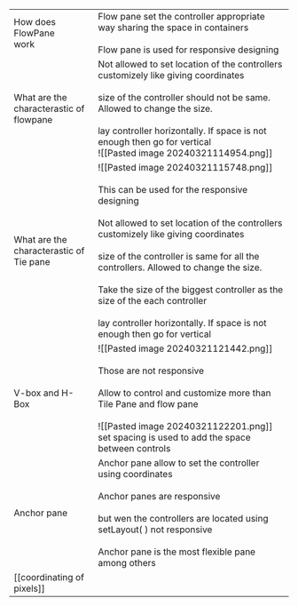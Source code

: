 
|                                                |                                                                                                                                                                                                                                                                                                                                                                                                                                                  |
| ---------------------------------------------- | ------------------------------------------------------------------------------------------------------------------------------------------------------------------------------------------------------------------------------------------------------------------------------------------------------------------------------------------------------------------------------------------------------------------------------------------------ |
| How does FlowPane  <br>work                    | Flow pane set the controller appropriate way sharing the space in containers<br><br>Flow pane is used for responsive designing                                                                                                                                                                                                                                                                                                                   |
| What are the<br>characterastic of <br>flowpane | Not allowed to set location of the controllers customizely like giving coordinates<br><br>size of the controller should not be same. Allowed to change the size.<br><br>lay controller horizontally. If space is not enough then go for vertical<br>![[Pasted image 20240321114954.png]]<br>                                                                                                                                                     |
| What are the<br>characterastic of <br>Tie pane | ![[Pasted image 20240321115748.png]]<br><br>This can be used for the responsive designing<br><br>Not allowed to set location of the controllers customizely like giving coordinates<br><br>size of the controller is same for all the controllers. Allowed to change the size.<br><br>Take the size of the biggest controller as the size of the each controller<br><br>lay controller horizontally. If space is not enough then go for vertical |
| V-box and H-Box                                | ![[Pasted image 20240321121442.png]]<br><br>Those are not responsive<br><br>Allow to control and customize more than Tile Pane and flow pane<br><br>![[Pasted image 20240321122201.png]]<br>set spacing is used to add the space between controls                                                                                                                                                                                                |
| Anchor pane                                    | Anchor pane allow to set the controller using coordinates<br><br>Anchor panes are responsive<br><br>but wen  the controllers are located using setLayout( ) not responsive<br><br>Anchor pane is the most flexible pane among others                                                                                                                                                                                                             |
| [[coordinating of pixels]]                     |                                                                                                                                                                                                                                                                                                                                                                                                                                                  |
